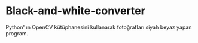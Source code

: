 # Black-and-white-converter
Python' ın OpenCV kütüphanesini kullanarak fotoğrafları siyah beyaz yapan program.
